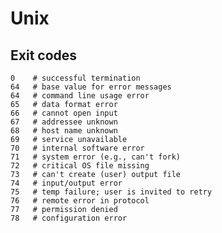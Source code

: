 # Unix #

## Exit codes ##

	0    # successful termination 
	64   # base value for error messages 
	64   # command line usage error 
	65   # data format error 
	66   # cannot open input     
	67   # addressee unknown     
	68   # host name unknown 
	69   # service unavailable 
	70   # internal software error 
	71   # system error (e.g., can't fork) 
	72   # critical OS file missing 
	73   # can't create (user) output file 
	74   # input/output error 
	75   # temp failure; user is invited to retry 
	76   # remote error in protocol 
	77   # permission denied 
	78   # configuration error
